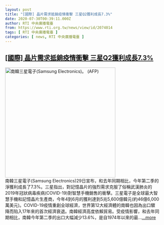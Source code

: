 ```yaml
---
layout: post
title: "[國際] 晶片需求抵銷疫情衝擊 三星Q2獲利成長7.3%"
date: 2020-07-30T00:39:11.000Z
author: RTI 中央廣播電臺
from: https://www.rti.org.tw/news/view/id/2074014
tags: [ RTI 中央廣播電臺 ]
categories: [ news, RTI 中央廣播電臺 ]
---
```

<!--1596069551000-->
[[國際] 晶片需求抵銷疫情衝擊 三星Q2獲利成長7.3%](https://www.rti.org.tw/news/view/id/2074014)
------

<div>
<img src="https://static.rti.org.tw/assets/thumbnails/2020/07/30/7b0bd9e724f857669173d58f0bb1fac7.jpg" width="360" alt="南韓三星電子(Samsung Electronics)。 (AFP)" title="南韓三星電子(Samsung Electronics)。 (AFP)"><br>南韓三星電子(Samsung Electronics)29日宣布，和去年同期相比，今年第二季的淨獲利成長了7.3%。三星指出，對記憶晶片的強烈需求克服了俗稱武漢肺炎的2019年冠狀病毒疾病(COVID-19)對智慧手機銷售的衝擊。三星電子是全球最大智慧手機和記憶晶片生產商，今年4到6月的獲利達到5兆5,600億韓元(約46億6,000萬美元)。COVID-19疫情重創全球經濟，世界第12大經濟體的南韓也因為出口驟降而陷入17年來的首次經濟衰退。南韓經濟高度依賴貿易。受疫情影響，和去年同期相比，南韓今年第二季的出口大幅減少13.6%，是自1974年以來的最...<a target="_blank" href="https://www.rti.org.tw/news/view/id/2074014">...more</a>
</div>
